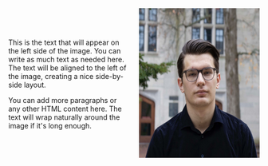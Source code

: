 <div style="display: flex; align-items: center;">
    <div style="flex: 1; padding-right: 20px;">
        <p>
            This is the text that will appear on the left side of the image. You can write as much text as needed here. The text will be aligned to the left of the image, creating a nice side-by-side layout.
        </p>
        <p>
            You can add more paragraphs or any other HTML content here. The text will wrap naturally around the image if it's long enough.
        </p>
    </div>
    <div style="flex: 1;">
        <img src="images/Career photo.JPG" alt="Alt text" style="height: 300px;">
    </div>
</div>

